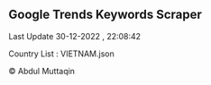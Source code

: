 

## Google Trends Keywords Scraper 
 
Last Update 30-12-2022 , 22:08:42

Country List :
VIETNAM.json



© Abdul Muttaqin 
